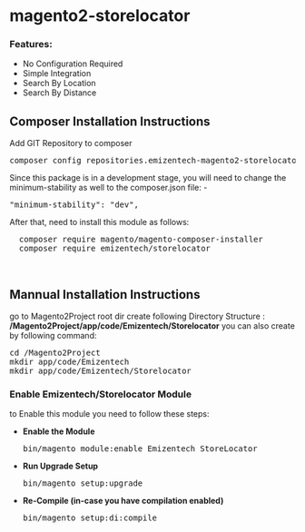 # magento2-storelocator

<h3>Features:</h3>
<ul>
<li>No Configuration Required</li>
<li>Simple Integration</li>
<li>Search By Location</li>
<li>Search By Distance</li>
</ul>

<h2>Composer Installation Instructions</h2>
Add GIT Repository to composer
<pre>
composer config repositories.emizentech-magento2-storelocator vcs https://github.com/emizentech/magento2-storelocator/
</pre>

Since this package is in a development stage, you will need to change the minimum-stability as well to the composer.json file: -
<pre>
"minimum-stability": "dev",
</pre>

After that, need to install this module as follows:
<pre>
  composer require magento/magento-composer-installer
  composer require emizentech/storelocator
</pre>


<br/>
<h2> Mannual Installation Instructions</h2>
go to Magento2Project root dir 
create following Directory Structure :<br/>
<strong>/Magento2Project/app/code/Emizentech/Storelocator</strong>
you can also create by following command:
<pre>
cd /Magento2Project
mkdir app/code/Emizentech
mkdir app/code/Emizentech/Storelocator
</pre>



<h3> Enable Emizentech/Storelocator Module</h3>
to Enable this module you need to follow these steps:

<ul>
<li>
<strong>Enable the Module</strong>
<pre>bin/magento module:enable Emizentech_StoreLocator</pre></li>
<li>
<strong>Run Upgrade Setup</strong>
<pre>bin/magento setup:upgrade</pre></li>
<li>
<strong>Re-Compile (in-case you have compilation enabled)</strong>
	<pre>bin/magento setup:di:compile</pre>
</li>
</ul>
